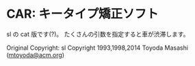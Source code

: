 CAR: キータイプ矯正ソフト
========================

sl の cat 版です(?)。
たくさんの引数を指定すると車が渋滞します。

Original Copyright:
sl Copyright 1993,1998,2014 Toyoda Masashi (mtoyoda@acm.org)
